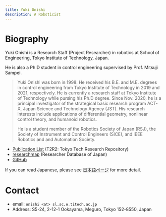 ```yaml
---
title: Yuki Onishi
description: A Roboticist
---
```


# Biography

Yuki Onishi is a Research Staff (Project Researcher) in robotics at School of Engineering, Tokyo Institute of Technology, Japan.

He is also a Ph.D student in control engineering supervised by Prof. Mitsuji Sampei.

> Yuki Onishi was born in 1998. He received his B.E. and M.E. degrees in control engineering from Tokyo Institute of Technology in 2019 and 2021, respectively. He is currently a research staff at Tokyo Institute of Technology while pursing his Ph.D degree. Since Nov. 2020, he is a principal investigator of the strategical basic research program ACT-X, Japan Science and Technology Agency (JST). His research interests include applications of differential geometry, nonlinear control theory, and humanoid robotics.
> 
> He is a student member of the Robotics Society of Japan (RSJ), the Society of Instrument and Control Engineers (SICE), and IEEE Robotics and and Automation Society.

- [Publication List](https://t2r2.star.titech.ac.jp/cgi-bin/researcherpublicationlist.cgi?lv=en&q_researcher_content_number=7ea460992f42e710d0a8afd31c578ddd&alldisp=1&tab_yf=2021) (T2R2: Tokyo Tech Research Repository)
- [researchmap](https://researchmap.jp/yuki_onishi/?lang=en) (Researcher Database of Japan)
- [GitHub](https://github.com/ssr-yuki)

If you can read Japanese, please see [日本語ページ](./index_ja) for more detail.

# Contact
- email: `onishi <at> sl.sc.e.titech.ac.jp`
- Address: S5-24, 2-12-1 Ookayama, Meguro, Tokyo 152-8550, Japan
